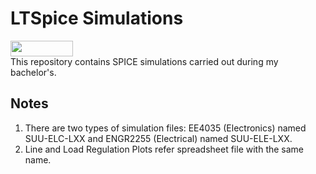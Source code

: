 # LTSpice Simulations
<img src="https://github.com/nigilmohra/LTSpice_Simulations/assets/82286406/23a3dbd8-4ff4-4288-888f-1705ed0cf96b" width="100" height="25"> <br />
This repository contains SPICE simulations carried out during my bachelor's.

## Notes
1. There are two types of simulation files: EE4035 (Electronics) named SUU-ELC-LXX and ENGR2255 (Electrical) named SUU-ELE-LXX.
2. Line and Load Regulation Plots refer spreadsheet file with the same name.

